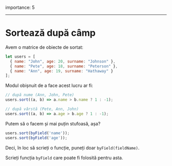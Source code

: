 importance: 5

---

# Sortează după câmp

Avem o matrice de obiecte de sortat:

```js
let users = [
  { name: "John", age: 20, surname: "Johnson" },
  { name: "Pete", age: 18, surname: "Peterson" },
  { name: "Ann", age: 19, surname: "Hathaway" }
];
```

Modul obișnuit de a face acest lucru ar fi:

```js
// după nume (Ann, John, Pete)
users.sort((a, b) => a.name > b.name ? 1 : -1);

// după vârstă (Pete, Ann, John)
users.sort((a, b) => a.age > b.age ? 1 : -1);
```

Putem să o facem și mai puțin stufoasă, așa?

```js
users.sort(byField('name'));
users.sort(byField('age'));
```

Deci, în loc să scrieți o funcție, puneți doar `byField(fieldName)`.

Scrieți funcția `byField` care poate fi folosită pentru asta.
